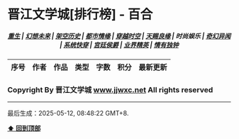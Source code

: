 # 晋江文学城[排行榜] - 百合

<h5 align="center">
	<a href="https://github.com/dev-chenxing/jjwxc-charts/blob/main/重生.md">重生</a> |
	<a href="https://github.com/dev-chenxing/jjwxc-charts/blob/main/幻想未来.md">幻想未来</a> |
	<a href="https://github.com/dev-chenxing/jjwxc-charts/blob/main/架空历史.md">架空历史</a> |
	<a href="https://github.com/dev-chenxing/jjwxc-charts/blob/main/都市情缘.md">都市情缘</a> |
	<a href="https://github.com/dev-chenxing/jjwxc-charts/blob/main/README.md">穿越时空</a> |
	<a href="https://github.com/dev-chenxing/jjwxc-charts/blob/main/天赐良缘.md">天赐良缘</a> |
	<b>时尚娱乐</b> |
	<a href="https://github.com/dev-chenxing/jjwxc-charts/blob/main/奇幻异闻.md">奇幻异闻</a> |
	<a href="https://github.com/dev-chenxing/jjwxc-charts/blob/main/系统快穿.md">系统快穿</a> |
	<a href="https://github.com/dev-chenxing/jjwxc-charts/blob/main/宫廷侯爵.md">宫廷侯爵</a> |
	<a href="https://github.com/dev-chenxing/jjwxc-charts/blob/main/业界精英.md">业界精英</a> |
	<a href="https://github.com/dev-chenxing/jjwxc-charts/blob/main/情有独钟.md">情有独钟</a>
</h5>

| 序号 | 作者 | 作品 | 类型 | 字数 | 积分 | 最新更新 | 
|-----|------|------|-----|------|------|---------|

### Copyright By 晋江文学城 www.jjwxc.net All rights reserved

---

最后生成：2025-05-12, 08:48:22 GMT+8.

**[⬆ 回到顶部](#晋江文学城排行榜---百合)**

